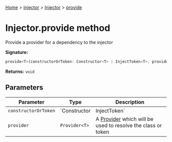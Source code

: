 [Home](./index) &gt; [injector](./injector.md) &gt; [Injector](./injector.injector.md) &gt; [provide](./injector.injector.provide.md)

# Injector.provide method

Provide a provider for a dependency to the injector

**Signature:**
```javascript
provide<T>(constructorOrToken: Constructor<T> | InjectToken<T>, provider: Provider<T>): void;
```
**Returns:** `void`

## Parameters

|  Parameter | Type | Description |
|  --- | --- | --- |
|  `constructorOrToken` | `Constructor<T> | InjectToken<T>` | A class constructor or [InjectToken](./injector.injecttoken.md) to provide |
|  `provider` | `Provider<T>` | A [Provider](./injector.provider.md) which will be used to resolve the class or token |

